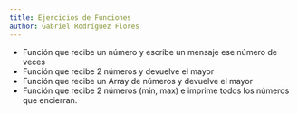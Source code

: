 ```yaml
---
title: Ejercicios de Funciones
author: Gabriel Rodríguez Flores
---
```


- Función que recibe un número y escribe un mensaje ese número de veces
- Función que recibe 2 números y devuelve el mayor
- Función que recibe un Array de números y devuelve el mayor
- Función que recibe 2 números (min, max) e imprime todos los números que encierran.
